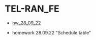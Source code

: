 # TEL-RAN_FE

- [hw_28_09_22](https://sl101.github.io/TEL-RAN_FE/hw_28_09_22)

* homework 28.09.22 "Schedule table"
